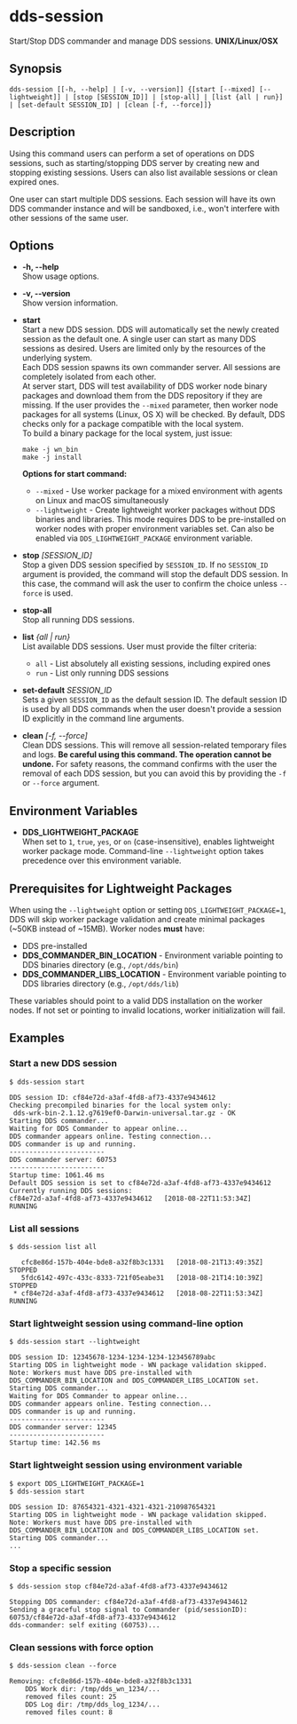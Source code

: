 # dds-session

Start/Stop DDS commander and manage DDS sessions. **UNIX/Linux/OSX**

## Synopsis

```shell
dds-session [[-h, --help] | [-v, --version]] {[start [--mixed] [--lightweight]] | [stop [SESSION_ID]] | [stop-all] | [list {all | run}] | [set-default SESSION_ID] | [clean [-f, --force]]}
```

## Description

Using this command users can perform a set of operations on DDS sessions, such as starting/stopping DDS server by creating new and stopping existing sessions. Users can also list available sessions or clean expired ones.

One user can start multiple DDS sessions. Each session will have its own DDS commander instance and will be sandboxed, i.e., won't interfere with other sessions of the same user.

## Options

* **-h, --help**  
Show usage options.

* **-v, --version**  
Show version information.

* **start**  
Start a new DDS session. DDS will automatically set the newly created session as the default one.
A single user can start as many DDS sessions as desired. Users are limited only by the resources of the underlying system.  
Each DDS session spawns its own commander server. All sessions are completely isolated from each other.  
At server start, DDS will test availability of DDS worker node binary packages and download them from the DDS repository if they are missing. If the user provides the `--mixed` parameter, then worker node packages for all systems (Linux, OS X) will be checked. By default, DDS checks only for a package compatible with the local system.  
To build a binary package for the local system, just issue:

  ```shell
  make -j wn_bin
  make -j install
  ```

  **Options for start command:**
  * `--mixed` - Use worker package for a mixed environment with agents on Linux and macOS simultaneously
  * `--lightweight` - Create lightweight worker packages without DDS binaries and libraries. This mode requires DDS to be pre-installed on worker nodes with proper environment variables set. Can also be enabled via `DDS_LIGHTWEIGHT_PACKAGE` environment variable.

* **stop** *[SESSION_ID]*  
Stop a given DDS session specified by `SESSION_ID`. If no `SESSION_ID` argument is provided, the command will stop the default DDS session. In this case, the command will ask the user to confirm the choice unless `--force` is used.

* **stop-all**  
Stop all running DDS sessions.

* **list** *{all | run}*  
List available DDS sessions. User must provide the filter criteria:
  * `all` - List absolutely all existing sessions, including expired ones
  * `run` - List only running DDS sessions

* **set-default** *SESSION_ID*  
Sets a given `SESSION_ID` as the default session ID.
The default session ID is used by all DDS commands when the user doesn't provide a session ID explicitly in the command line arguments.

* **clean** *[-f, --force]*  
Clean DDS sessions. This will remove all session-related temporary files and logs. **Be careful using this command. The operation cannot be undone.**
For safety reasons, the command confirms with the user the removal of each DDS session, but you can avoid this by providing the `-f` or `--force` argument.

## Environment Variables

* **DDS_LIGHTWEIGHT_PACKAGE**  
When set to `1`, `true`, `yes`, or `on` (case-insensitive), enables lightweight worker package mode. Command-line `--lightweight` option takes precedence over this environment variable.

## Prerequisites for Lightweight Packages

When using the `--lightweight` option or setting `DDS_LIGHTWEIGHT_PACKAGE=1`, DDS will skip worker package validation and create minimal packages (~50KB instead of ~15MB). Worker nodes **must** have:

* DDS pre-installed
* **DDS_COMMANDER_BIN_LOCATION** - Environment variable pointing to DDS binaries directory (e.g., `/opt/dds/bin`)
* **DDS_COMMANDER_LIBS_LOCATION** - Environment variable pointing to DDS libraries directory (e.g., `/opt/dds/lib`)

These variables should point to a valid DDS installation on the worker nodes. If not set or pointing to invalid locations, worker initialization will fail.

## Examples

### Start a new DDS session

```console
$ dds-session start

DDS session ID: cf84e72d-a3af-4fd8-af73-4337e9434612
Checking precompiled binaries for the local system only:
 dds-wrk-bin-2.1.12.g7619ef0-Darwin-universal.tar.gz - OK
Starting DDS commander...
Waiting for DDS Commander to appear online...
DDS commander appears online. Testing connection...
DDS commander is up and running.
------------------------
DDS commander server: 60753
------------------------
Startup time: 1061.46 ms
Default DDS session is set to cf84e72d-a3af-4fd8-af73-4337e9434612
Currently running DDS sessions:
cf84e72d-a3af-4fd8-af73-4337e9434612   [2018-08-22T11:53:34Z]   RUNNING
```

### List all sessions

```console
$ dds-session list all

   cfc8e86d-157b-404e-bde8-a32f8b3c1331   [2018-08-21T13:49:35Z]   STOPPED    
   5fdc6142-497c-433c-8333-721f05eabe31   [2018-08-21T14:10:39Z]   STOPPED
 * cf84e72d-a3af-4fd8-af73-4337e9434612   [2018-08-22T11:53:34Z]   RUNNING
```

### Start lightweight session using command-line option

```console
$ dds-session start --lightweight

DDS session ID: 12345678-1234-1234-1234-123456789abc
Starting DDS in lightweight mode - WN package validation skipped.
Note: Workers must have DDS pre-installed with DDS_COMMANDER_BIN_LOCATION and DDS_COMMANDER_LIBS_LOCATION set.
Starting DDS commander...
Waiting for DDS Commander to appear online...
DDS commander appears online. Testing connection...
DDS commander is up and running.
------------------------
DDS commander server: 12345
------------------------
Startup time: 142.56 ms
```

### Start lightweight session using environment variable

```console
$ export DDS_LIGHTWEIGHT_PACKAGE=1
$ dds-session start

DDS session ID: 87654321-4321-4321-4321-210987654321
Starting DDS in lightweight mode - WN package validation skipped.
Note: Workers must have DDS pre-installed with DDS_COMMANDER_BIN_LOCATION and DDS_COMMANDER_LIBS_LOCATION set.
Starting DDS commander...
...
```

### Stop a specific session

```console
$ dds-session stop cf84e72d-a3af-4fd8-af73-4337e9434612

Stopping DDS commander: cf84e72d-a3af-4fd8-af73-4337e9434612
Sending a graceful stop signal to Commander (pid/sessionID): 60753/cf84e72d-a3af-4fd8-af73-4337e9434612
dds-commander: self exiting (60753)...
```

### Clean sessions with force option

```console
$ dds-session clean --force

Removing: cfc8e86d-157b-404e-bde8-a32f8b3c1331
    DDS Work dir: /tmp/dds_wn_1234/...
    removed files count: 25
    DDS Log dir: /tmp/dds_log_1234/...
    removed files count: 8
```
